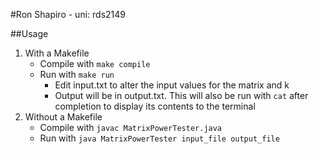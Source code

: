 #Ron Shapiro - uni: rds2149

##Usage
1. With a Makefile
   - Compile with `make compile`
   - Run with `make run`
     - Edit input.txt to alter the input values for the matrix and k
     - Output will be in output.txt. This will also be run with `cat` after completion to display its contents to the terminal
2. Without a Makefile
   - Compile with `javac MatrixPowerTester.java`
   - Run with `java MatrixPowerTester input_file output_file`

